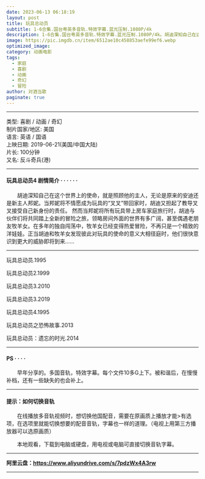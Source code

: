 ```yaml
---
date: 2023-06-13 06:18:19
layout: post
title: 玩具总动员
subtitle: 1-6合集.国台粤英多音轨.特效字幕.蓝光压制.1080P/4k
description: 1-6合集.国台粤英多音轨.特效字幕.蓝光压制.1080P/4k。胡迪深知自己在这个世界上的使命，就是照顾他的主人，无论是原来的安迪还是新主人邦妮。当邦妮将不情愿成为玩具的“叉叉”带回家时，胡迪又担起了教导叉叉接受自己新身份的责任....
image: https://pic.imgdb.cn/item/6512ae10c458853aefe99ef6.webp
optimized_image: 
category: 动画电影
tags:
  - 家庭
  - 喜剧
  - 动画
  - 奇幻
  - 冒险
author: 对酒当歌
paginate: true
---
```


---

类型: 喜剧 / 动画 / 奇幻  
制片国家/地区: 美国  
语言: 英语 / 国语  
上映日期: 2019-06-21(美国/中国大陆)  
片长: 100分钟  
又名: 反斗奇兵(港)  

---

#### 玩具总动员4 剧情简介 · · · · · ·

　　胡迪深知自己在这个世界上的使命，就是照顾他的主人，无论是原来的安迪还是新主人邦妮。当邦妮将不情愿成为玩具的“叉叉”带回家时，胡迪又担起了教导叉叉接受自己新身份的责任。 然而当邦妮将所有玩具带上房车家庭旅行时，胡迪与伙伴们将共同踏上全新的冒险之旅，领略房间外面的世界有多广阔，甚至偶遇老朋友牧羊女。在多年的独自闯荡中，牧羊女已经变得热爱冒险，不再只是一个精致的洋娃娃。正当胡迪和牧羊女发现彼此对玩具的使命的意义大相径庭时，他们很快意识到更大的威胁即将到来……

---

玩具总动员.1995  

玩具总动员2.1999  

玩具总动员3.2010  

玩具总动员3.2019  

玩具总动员4.1995  

玩具总动员之恐怖故事.2013  

玩具总动员：遗忘的时光.2014  

---

#### PS · · · ·

　　早年分享的。多国音轨，特效字幕。每个文件10多G上下。被和谐后，在慢慢补档，还有一些缺失的也会补上。

---

#### 提示：如何切换音轨

　　在线播放多音轨视频时，想切换他国配音，需要在原画质上播放才能>有选项，在选项里就能切换想要的配音音轨，字幕也一样的道理。（电视上用第三方播放器可以选原画质）

　　本地观看，下载到电脑或硬盘，用电视或电脑可直接切换音轨字幕。

---

**阿里云盘：<https://www.aliyundrive.com/s/7pdzWx4A3rw>**

---

